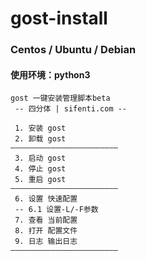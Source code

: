 # gost-install
### Centos / Ubuntu / Debian
#### 使用环境：python3
```
gost 一键安装管理脚本beta 
 -- 四分体 | sifenti.com --

 1. 安装 gost
 2. 卸载 gost
————————————————————————
 3. 启动 gost
 4. 停止 gost
 5. 重启 gost
————————————————————————
 6. 设置 快速配置
 -- 6.1 设置-L/-F参数  
 7. 查看 当前配置
 8. 打开 配置文件
 9. 日志 输出日志
————————————————————————
```
